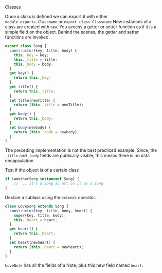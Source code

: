 Classes

Once a class is defined we can export it with either `module.exports.Classname` or `export class Classname`
New instances of a class are created with `new`.
You access a getter or setter function as if it is a simple field on the object. 
Behind the scenes, the getter and setter functions are invoked.

```js
export class Song {
  constructor(key, title, body) {
    this._key = key;
    this._title = title;
    this._body = body;
  }
  get key() {
    return this._key;
  }
  get title() {
    return this._title;
  }
  set title(newTitle) {
    return (this._title = newTitle);
  }
  get body() {
    return this._body;
  }
  set body(newbody) {
    return (this._body = newbody);
  }
}
```

The preceding implementation is not the best practiced example. Since, the `_title` and `_body` fields are publically visible, this means there is no data encapsulation. 


Test if the object is of a certain class

```js
if (anotherSong instanceof Song) {
    // ... it's a Song so act on it as a Song
}
```

Declare a sublass using the `extends` operator.

```js
class LoveSong extends Song {
  constructor(key, title, body, heart) {
    super(key, title, body);
    this._heart = heart;
  }
  get heart() {
    return this._heart;
  }
  set heart(newheart) {
    return (this._heart = newheart);
  }
}
```

`LoveNote` has all the fields of a Note, plus this new field named `heart`.

